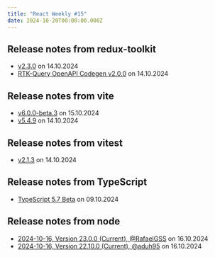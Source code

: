 ```yaml
---
title: "React Weekly #15"
date: 2024-10-20T00:00:00.000Z
---
```


## Release notes from redux-toolkit

- [v2.3.0](https://github.com/reduxjs/redux-toolkit/releases/tag/v2.3.0) on 14.10.2024
- [RTK-Query OpenAPI Codegen v2.0.0](https://github.com/reduxjs/redux-toolkit/releases/tag/%40rtk-query%2Fcodegen-openapi%402.0.0) on 14.10.2024

## Release notes from vite

- [v6.0.0-beta.3](https://github.com/vitejs/vite/releases/tag/v6.0.0-beta.3) on 15.10.2024
- [v5.4.9](https://github.com/vitejs/vite/releases/tag/v5.4.9) on 14.10.2024

## Release notes from vitest

- [v2.1.3](https://github.com/vitest-dev/vitest/releases/tag/v2.1.3) on 14.10.2024

## Release notes from TypeScript

- [TypeScript 5.7 Beta](https://github.com/microsoft/TypeScript/releases/tag/v5.7-beta) on 09.10.2024

## Release notes from node

- [2024-10-16, Version 23.0.0 (Current), @RafaelGSS](https://github.com/nodejs/node/releases/tag/v23.0.0) on 16.10.2024
- [2024-10-16, Version 22.10.0 (Current), @aduh95](https://github.com/nodejs/node/releases/tag/v22.10.0) on 16.10.2024
